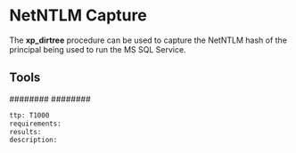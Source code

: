 # NetNTLM Capture
The **xp_dirtree** procedure can be used to capture the NetNTLM hash of the principal being used to run the MS SQL Service. 

## Tools
########
########


```meta
ttp: T1000
requirements:
results: 
description: 
```